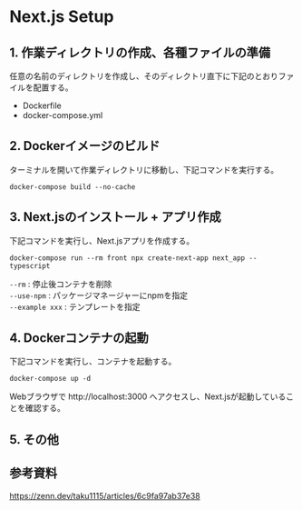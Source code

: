 # Next.js Setup

## 1. 作業ディレクトリの作成、各種ファイルの準備

任意の名前のディレクトリを作成し、そのディレクトリ直下に下記のとおりファイルを配置する。
- Dockerfile
- docker-compose.yml

## 2. Dockerイメージのビルド

ターミナルを開いて作業ディレクトリに移動し、下記コマンドを実行する。<br>
```
docker-compose build --no-cache
```

## 3. Next.jsのインストール + アプリ作成

下記コマンドを実行し、Next.jsアプリを作成する。
```
docker-compose run --rm front npx create-next-app next_app --typescript
```
`--rm` : 停止後コンテナを削除<br>
`--use-npm` : パッケージマネージャーにnpmを指定<br>
`--example xxx` : テンプレートを指定

## 4. Dockerコンテナの起動

下記コマンドを実行し、コンテナを起動する。
```
docker-compose up -d
```
Webブラウザで http://localhost:3000 へアクセスし、Next.jsが起動していることを確認する。

## 5. その他

## 参考資料

https://zenn.dev/taku1115/articles/6c9fa97ab37e38
